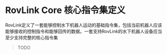 # RovLink Core 核心指令集定义

RovLink定义了一套能够控制水下机器人运动的基础指令集，包括当前机器人应该能够接收的控制指令和能够回传的数据。一套支持RovLink的水下机器人设备应当至少支持完整的核心指令集

> TODO

